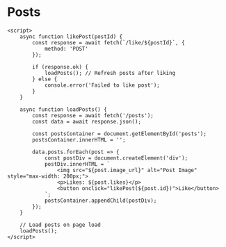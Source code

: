 <html>
<head>
    <title>Instagram-Like Feature</title>
</head>
<body>
    <h1>Posts</h1>
    <div id="posts"></div>
    
    <script>
        async function likePost(postId) {
            const response = await fetch(`/like/${postId}`, {
                method: 'POST'
            });

            if (response.ok) {
                loadPosts(); // Refresh posts after liking
            } else {
                console.error('Failed to like post');
            }
        }

        async function loadPosts() {
            const response = await fetch('/posts');
            const data = await response.json();

            const postsContainer = document.getElementById('posts');
            postsContainer.innerHTML = '';

            data.posts.forEach(post => {
                const postDiv = document.createElement('div');
                postDiv.innerHTML = `
                    <img src="${post.image_url}" alt="Post Image" style="max-width: 200px;">
                    <p>Likes: ${post.likes}</p>
                    <button onclick="likePost(${post.id})">Like</button>
                `;
                postsContainer.appendChild(postDiv);
            });
        }

        // Load posts on page load
        loadPosts();
    </script>
</body>
</html
